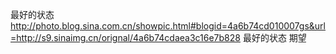 最好的状态
http://photo.blog.sina.com.cn/showpic.html#blogid=4a6b74cd010007gs&url=http://s9.sinaimg.cn/orignal/4a6b74cdaea3c16e7b828
最好的状态  期望
